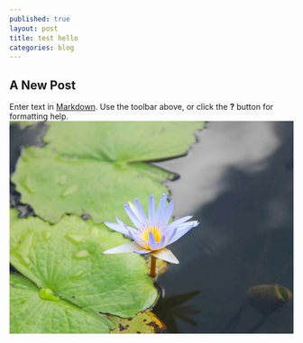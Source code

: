 ```yaml
---
published: true
layout: post
title: test hello
categories: blog
---
```


## A New Post

Enter text in [Markdown](http://daringfireball.net/projects/markdown/). Use the toolbar above, or click the **?** button for formatting help.
![Lotus.jpg](/images/Lotus.jpg)

